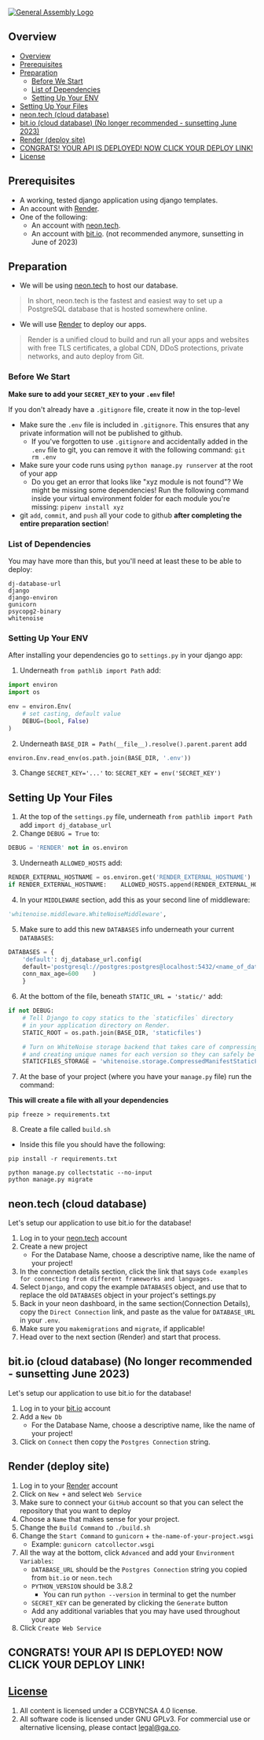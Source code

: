 [![General Assembly Logo](https://camo.githubusercontent.com/1a91b05b8f4d44b5bbfb83abac2b0996d8e26c92/687474703a2f2f692e696d6775722e636f6d2f6b6538555354712e706e67)](https://generalassemb.ly/education/web-development-immersive)

## Overview

- [Overview](#overview)
- [Prerequisites](#prerequisites)
- [Preparation](#preparation)
  - [Before We Start](#before-we-start)
  - [List of Dependencies](#list-of-dependencies)
  - [Setting Up Your ENV](#setting-up-your-env)
- [Setting Up Your Files](#setting-up-your-files)
- [neon.tech (cloud database)](#neontech-cloud-database)
- [bit.io (cloud database) (No longer recommended - sunsetting June 2023)](#bitio-cloud-database-no-longer-recommended---sunsetting-june-2023)
- [Render (deploy site)](#render-deploy-site)
- [CONGRATS! YOUR API IS DEPLOYED! NOW CLICK YOUR DEPLOY LINK!](#congrats-your-api-is-deployed-now-click-your-deploy-link)
- [License](#license)

## Prerequisites

-   A working, tested django application using django templates.
-   An account with [Render](https://render.com/). 
-   One of the following:
    -   An account with [neon.tech](https://neon.tech/).
    -   An account with [bit.io](https://bit.io/). (not recommended anymore, sunsetting in June of 2023)

## Preparation

* We will be using [neon.tech](https://neon.tech/) to host our database.

> In short, neon.tech is the fastest and easiest way to set up a PostgreSQL database that is hosted somewhere online.

* We will use [Render](https://render.com/) to deploy our apps.

> Render is a unified cloud to build and run all your apps and websites with free TLS certificates, a global CDN, DDoS protections, private networks, and auto deploy from Git.

### Before We Start
**Make sure to add your `SECRET_KEY` to your `.env` file!**

If you don't already have a `.gitignore` file, create it now in the top-level

* Make sure the `.env` file is included in `.gitignore`. This ensures that any private information will not be published to github.
  * If you've forgotten to use `.gitignore` and accidentally added in the `.env` file to git, you can remove it with the following command: `git rm .env`
* Make sure your code runs using `python manage.py runserver` at the root of your app
  * Do you get an error that looks like "xyz module is not found"? We might be missing some dependencies! Run the following command inside your virtual environment folder for each module you're missing:
    `pipenv install xyz`
* git `add`, `commit`, and `push` all your code to github  **after completing the entire preparation section**!

### List of Dependencies
You may have more than this, but you'll need at least these to be able to deploy:
```
dj-database-url
django
django-environ
gunicorn
psycopg2-binary
whitenoise
```
### Setting Up Your ENV
After installing your dependencies go to `settings.py` in your django app:
1. Underneath `from pathlib import Path` add:
```py
import environ
import os

env = environ.Env(
    # set casting, default value
    DEBUG=(bool, False)
)
```
2. Underneath `BASE_DIR = Path(__file__).resolve().parent.parent` add
```py
environ.Env.read_env(os.path.join(BASE_DIR, '.env'))
```
3. Change `SECRET_KEY='...'` to:
`SECRET_KEY = env('SECRET_KEY')`
## Setting Up Your Files
1. At the top of the `settings.py` file, underneath `from pathlib import Path` add `import dj_database_url`
2. Change `DEBUG = True` to:
```py
DEBUG = 'RENDER' not in os.environ
```
3. Underneath `ALLOWED_HOSTS` add:
```py
RENDER_EXTERNAL_HOSTNAME = os.environ.get('RENDER_EXTERNAL_HOSTNAME')
if RENDER_EXTERNAL_HOSTNAME:    ALLOWED_HOSTS.append(RENDER_EXTERNAL_HOSTNAME)
```
4. In your `MIDDLEWARE` section, add this as your second line of middleware:
```py
'whitenoise.middleware.WhiteNoiseMiddleware',
```
5. Make sure to add this new `DATABASES` info underneath your current `DATABASES`:
```py
DATABASES = {
    'default': dj_database_url.config(     
    default='postgresql://postgres:postgres@localhost:5432/<name_of_database>',        
    conn_max_age=600    )
    }
```
6. At the bottom of the file, beneath `STATIC_URL = 'static/'` add:
```py
if not DEBUG:
    # Tell Django to copy statics to the `staticfiles` directory
    # in your application directory on Render.
    STATIC_ROOT = os.path.join(BASE_DIR, 'staticfiles')

    # Turn on WhiteNoise storage backend that takes care of compressing static files
    # and creating unique names for each version so they can safely be cached forever.
    STATICFILES_STORAGE = 'whitenoise.storage.CompressedManifestStaticFilesStorage'
```
7. At the base of your project (where you have your `manage.py` file) run the command: 

**This will create a file with all your dependencies**
```
pip freeze > requirements.txt 
```

8. Create a file called `build.sh`
* Inside this file you should have the following:
```
pip install -r requirements.txt

python manage.py collectstatic --no-input
python manage.py migrate
```


## neon.tech (cloud database)

Let's setup our application to use bit.io for the database!

1. Log in to your [neon.tech](https://neon.tech/) account
2. Create a new project
   * For the Database Name, choose a descriptive name, like the name of your project!
3. In the connection details section, click the link that says `Code examples for connecting from different frameworks and languages.`
4. Select `Django`, and copy the example `DATABASES` object, and use that to replace the old `DATABASES` object in your project's settings.py
5. Back in your neon dashboard, in the same section(Connection Details), copy the `Direct Connection` link, and paste as the value for `DATABASE_URL` in your `.env`. 
6. Make sure you `makemigrations` and `migrate`, if applicable!
7. Head over to the next section (Render) and start that process.


## bit.io (cloud database) (No longer recommended - sunsetting June 2023)

Let's setup our application to use bit.io for the database!

1. Log in to your [bit.io](https://bit.io/) account
2. Add a `New Db`
   * For the Database Name, choose a descriptive name, like the name of your project!
3. Click on `Connect` then copy the `Postgres Connection` string.

## Render (deploy site)

1. Log in to your [Render](https://render.com/) account
2. Click on `New +` and select `Web Service`
3. Make sure to connect your `GitHub` account so that you can select the repository that you want to deploy
4. Choose a `Name` that makes sense for your project.
5. Change the `Build Command` to `./build.sh`
6. Change the `Start Command` to `gunicorn` + `the-name-of-your-project.wsgi`
    * Example: `gunicorn catcollector.wsgi`
7. All the way at the bottom, click `Advanced` and add your `Environment Variables`:
    * `DATABASE_URL` should be the `Postgres Connection` string you copied from `bit.io` or `neon.tech`
    * `PYTHON_VERSION` should be 3.8.2
      * You can run `python --version` in terminal to get the number
    * `SECRET_KEY` can be generated by clicking the `Generate` button
    * Add any additional variables that you may have used throughout your app
8. Click `Create Web Service`

## CONGRATS! YOUR API IS DEPLOYED! NOW CLICK YOUR DEPLOY LINK!

## [License](LICENSE)

1.  All content is licensed under a CC­BY­NC­SA 4.0 license.
1.  All software code is licensed under GNU GPLv3. For commercial use or
    alternative licensing, please contact legal@ga.co.
